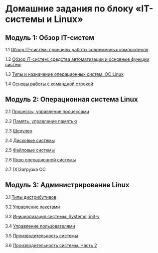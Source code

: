 # Домашние задания по блоку «IT-системы и Linux»

## Модуль 1: Обзор IT-систем

1.1 [Обзор IT-систем: принципы работы современных компьютеров](1-01.md)

1.2 [Обзор IT-систем: cредства автоматизации и основные функции систем](1-02.md)

1.3 [Типы и назначение операционных систем. ОС Linux](2-01.md)

1.4 [Основы работы с командной строкой](2-02.md)

## Модуль 2: Операционная система Linux

2.1 [Процессы, управление процессами](2-03.md)

2.2 [Память, управление памятью](2-04.md)

2.3 [Шедулер](2-05.md)

2.4 [Дисковые системы](2-06.md)

2.5 [Файловые системы](2-07.md)

2.6 [Ядро операционной системы](2-08.md)

2.7 [X]Загрузка ОС

## Модуль 3: Администрирование Linux

3.1 [Типы дистрибутивов](3-01.md)

3.2 [Управление пакетами](3-02.md)

3.3 [Инициализация системы. Systemd, init-v](3-03.md)

3.4 [Управление пользователями](3-04.md)

3.5 [Производительность системы](3-05.md)

3.6 [Производительность системы. Часть 2](3-06.md)
